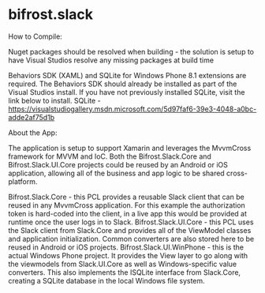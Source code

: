 # bifrost.slack

How to Compile:

Nuget packages should be resolved when building - the solution is setup to have Visual Studios resolve any missing packages at build time

Behaviors SDK (XAML) and SQLite for Windows Phone 8.1 extensions are required.  The Behaviors SDK should already be installed as part of the Visual Studios install.  If you have not previously installed SQLite, visit the link below to install.
SQLite - https://visualstudiogallery.msdn.microsoft.com/5d97faf6-39e3-4048-a0bc-adde2af75d1b


About the App:

The application is setup to support Xamarin and leverages the MvvmCross framework for MVVM and IoC.  Both the Bifrost.Slack.Core and Bifrost.Slack.UI.Core projects could be reused by an Android or iOS application, allowing all of the business and app logic to be shared cross-platform.

Bifrost.Slack.Core - this PCL provides a reusable Slack client that can be reused in any MvvmCross application.  For this example the authorization token is hard-coded into the client, in a live app this would be provided at runtime once the user logs in to Slack.
Bifrost.Slack.UI.Core - this PCL uses the Slack client from Slack.Core and provides all of the ViewModel classes and application initialization.  Common converters are also stored here to be reused in Android or iOS projects.
Bifrost.Slack.UI.WinPhone - this is the actual Windows Phone project.  It provides the View layer to go along with the viewmodels from Slack.UI.Core as well as Windows-specific value converters.  This also implements the ISQLite interface from Slack.Core, creating a SQLite database in the local Windows file system.